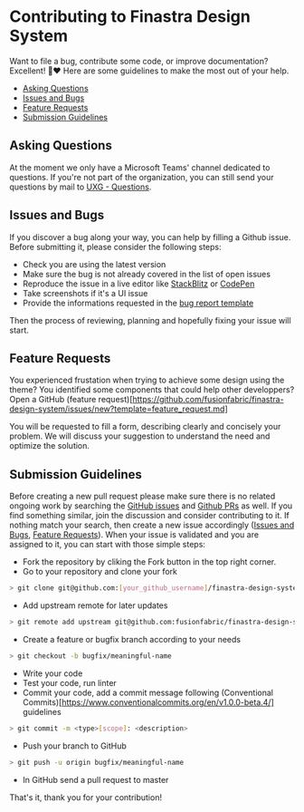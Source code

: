 # Contributing to Finastra Design System
Want to file a bug, contribute some code, or improve documentation? Excellent! 🤗❤️
Here are some guidelines to make the most out of your help.

- [Asking Questions](#questions)
- [Issues and Bugs](#issues)
- [Feature Requests](#features)
- [Submission Guidelines](#submit)

## <a name="questions"></a> Asking Questions
At the moment we only have a Microsoft Teams' channel dedicated to questions. If you're not part of the organization, you can still send your questions by mail to [UXG - Questions](206630c8.finastra.com@emea.teams.ms).

## <a name="issues"></a> Issues and Bugs
If you discover a bug along your way, you can help by filling a Github issue.
Before submitting it, please consider the following steps:

- Check you are using the latest version
- Make sure the bug is not already covered in the list of open issues
- Reproduce the issue in a live editor like [StackBlitz](https://stackblitz.com/) or [CodePen](https://codepen.io/)
- Take screenshots if it's a UI issue
- Provide the informations requested in the [bug report template](https://github.com/fusionfabric/finastra-design-system/issues/new?template=bug_report.md)

Then the process of reviewing, planning and hopefully fixing your issue will start.

## <a name="features"></a> Feature Requests
You experienced frustation when trying to achieve some design using the theme?
You identified some components that could help other developpers?
Open a GitHub (feature request)[https://github.com/fusionfabric/finastra-design-system/issues/new?template=feature_request.md]

You will be requested to fill a form, describing clearly and concisely your problem. We will discuss your suggestion to understand the need and optimize the solution.

## <a name="submit"></a> Submission Guidelines
Before creating a new pull request please make sure there is no related ongoing work by searching the [GitHub issues](https://github.com/fusionfabric/finastra-design-system/issues) and [Github PRs](https://github.com/fusionfabric/finastra-design-system/pulls) as well.
If you find something similar, join the discussion and consider contributing to it.
If nothing match your search, then create a new issue accordingly ([Issues and Bugs](#issues), [Feature Requests](#features)).
When your issue is validated and you are assigned to it, you can start with those simple steps:
- Fork the repository by cliking the Fork button in the top right corner.
- Go to your repository and clone your fork
```sh
> git clone git@github.com:[your_github_username]/finastra-design-system.git
```
- Add upstream remote for later updates
```sh
> git remote add upstream git@github.com:fusionfabric/finastra-design-system.git
```
- Create a feature or bugfix branch according to your needs
```sh
> git checkout -b bugfix/meaningful-name
```
- Write your code
- Test your code, run linter
- Commit your code, add a commit message following (Conventional Commits)[https://www.conventionalcommits.org/en/v1.0.0-beta.4/] guidelines
```sh
> git commit -m <type>[scope]: <description>
```
- Push your branch to GitHub
```sh
> git push -u origin bugfix/meaningful-name
```
- In GitHub send a pull request to master

That's it, thank you for your contribution!